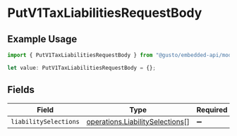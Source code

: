 # PutV1TaxLiabilitiesRequestBody

## Example Usage

```typescript
import { PutV1TaxLiabilitiesRequestBody } from "@gusto/embedded-api/models/operations";

let value: PutV1TaxLiabilitiesRequestBody = {};
```

## Fields

| Field                                                                              | Type                                                                               | Required                                                                           | Description                                                                        |
| ---------------------------------------------------------------------------------- | ---------------------------------------------------------------------------------- | ---------------------------------------------------------------------------------- | ---------------------------------------------------------------------------------- |
| `liabilitySelections`                                                              | [operations.LiabilitySelections](../../models/operations/liabilityselections.md)[] | :heavy_minus_sign:                                                                 | N/A                                                                                |